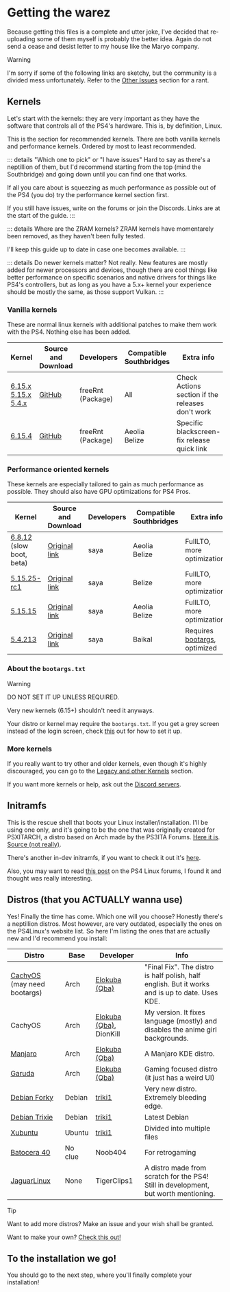 # Getting the warez
Because getting this files is a complete and utter joke, I've decided that re-uploading some of them myself is probably the better idea. Again do not send a cease and desist letter to my house like the Maryo company.

> [!WARNING]
> I'm sorry if some of the following links are sketchy, but the community is a divided mess unfortunately. Refer to the [Other Issues](issues.md#other-issues) section for a rant.
## Kernels
Let's start with the kernels: they are very important as they have the software that controls all of the PS4's hardware. This is, by definition, Linux.

This is the section for recommended kernels. There are both vanilla kernels and performance kernels. Ordered by most to least recommended.

::: details "Which one to pick" or "I have issues"
Hard to say as there's a neptillion of them, but I'd recommend starting from the top (mind the Southbridge) and going down until you can find one that works.

If all you care about is squeezing as much performance as possible out of the PS4 (you do) try the performance kernel section first.

If you still have issues, write on the forums or join the Discords. Links are at the start of the guide.
:::

::: details Where are the ZRAM kernels?
ZRAM kernels have momentarely been removed, as they haven't been fully tested.

I'll keep this guide up to date in case one becomes available.
:::

::: details Do newer kernels matter?
Not really. New features are mostly added for newer processors and devices, though there are cool things like better performance on specific scenarios and native drivers for things like PS4's controllers, but as long as you have a 5.x+ kernel your experience should be mostly the same, as those support Vulkan.
:::
### Vanilla kernels
These are normal linux kernels with additional patches to make them work with the PS4. Nothing else has been added.

| Kernel                                                                                                                                                                                   | Source and Download                                | Developers        | Compatible Southbridges | Extra info                                       |
| ---------------------------------------------------------------------------------------------------------------------------------------------------------------------------------------- | -------------------------------------------------- | ----------------- | ----------------------- | ------------------------------------------------ |
| [6.15.x](https://github.com/feeRnt/ps4-linux-12xx/releases)<br>[5.15.x](https://github.com/feeRnt/ps4-linux-12xx/releases)<br>[5.4.x](https://github.com/feeRnt/ps4-linux-12xx/releases) | [GitHub](https://github.com/feeRnt/ps4-linux-12xx) | freeRnt (Package) | All                     | Check Actions section if the releases don't work |
| [6.15.4](https://github.com/feeRnt/ps4-linux-12xx/releases/tag/v6.15.4__wifi_blkscrn)                                                                                                    | [GitHub](https://github.com/feeRnt/ps4-linux-12xx) | freeRnt (Package) | Aeolia<br>Belize        | Specific blackscreen-fix release quick link      |

### Performance oriented kernels
These kernels are especially tailored to gain as much performance as possible. They should also have GPU optimizations for PS4 Pros.

| Kernel                                                                                                  | Source and Download                                          | Developers | Compatible Southbridges | Extra info                                      |
| ------------------------------------------------------------------------------------------------------- | ------------------------------------------------------------ | ---------- | ----------------------- | ----------------------------------------------- |
| [6.8.12](https://e.pcloud.link/publink/show?code=XZALxqZr6mCsjqBmdFQF1i3DTUYsJFY6iSV) (slow boot, beta) | [Original link](https://www.youtube.com/watch?v=9Q1WwvZUEQc) | saya       | Aeolia<br>Belize        | FullLTO, more optimizations                     |
| [5.15.25-rc1](https://e.pcloud.link/publink/show?code=XZ6LxqZMjOjBKQVi7B5XS1OUXbn8QrYgAx7)              | [Original link](https://www.youtube.com/watch?v=9Q1WwvZUEQc) | saya       | Belize                  | FullLTO, more optimizations                     |
| [5.15.15](https://e.pcloud.link/publink/show?code=XZtLxqZPCy9fq0R1A7Xa7T5USXJt4GNpiYk)                  | [Original link](https://www.youtube.com/watch?v=9Q1WwvZUEQc) | saya       | Aeolia<br>Belize        | FullLTO, more optimizations                     |
| [5.4.213](https://e.pcloud.link/publink/show?code=XZqLxqZxO1NAbr0RMbvdYnRob2KjyPiXLPV)                  | [Original link](https://www.youtube.com/watch?v=9Q1WwvZUEQc) | saya       | Baikal                  | Requires [bootargs](legacy#bootargs), optimized |

### About the `bootargs.txt`
> [!WARNING]
> DO NOT SET IT UP UNLESS REQUIRED.
> 
> Very new kernels (6.15+) shouldn't need it anyways.

Your distro or kernel may require the `bootargs.txt`. If you get a grey screen instead of the login screen, check [this](legacy#bootargs) out for how to set it up.

### More kernels
If you really want to try other and older kernels, even though it's highly discouraged, you can go to the [Legacy and other Kernels](legacy#kernels) section.

If you want more kernels or help, ask out the [Discord servers](overview#important-places).

## Initramfs
This is the rescue shell that boots your Linux installer/installation. I'll be using one only, and it's going to be the one that was originally created for PSXITARCH, a distro based on Arch made by the PS3ITA Forums. [Here it is](https://github.com/DionKill/ps4-linux-tutorial/blob/main/PS4%20Linux/initramfs.zip). [Source (not really)](https://bitbucket.org/piotrkarbowski/better-initramfs/src/master/).

There's another in-dev initramfs, if you want to check it out it's [here](https://github.com/ps4gentoo/initramfs).

Also, you may want to read [this post](https://ps4linux.com/forums/d/93-tutorial-for-building-a-custom-initramfs-research-development) on the PS4 Linux forums, I found it and thought was really interesting.

## Distros (that you ACTUALLY wanna use)
Yes! Finally the time has come. Which one will you choose?
Honestly there's a neptillion distros. Most however, are very outdated, especially the ones on the PS4Linux's website list.
So here I'm listing the ones that are actually new and I'd recommend you install:

| Distro                                                                                                               | Base    | Developer                                                                           | Info                                                                                            |
| -------------------------------------------------------------------------------------------------------------------- | ------- | ----------------------------------------------------------------------------------- | ----------------------------------------------------------------------------------------------- |
| [CachyOS](https://ps4linux.com/forums/d/347-linux-pack-cachyos-final-fix-biglinux-and-other-fix) (may need bootargs) | Arch    | [Elokuba (Qba)](https://www.youtube.com/channel/UCU-eXjZ7Ud0k2wC_14mqdOw)           | "Final Fix". The distro is half polish, half english. But it works and is up to date. Uses KDE. |
| CachyOS                                                                                                              | Arch    | [Elokuba (Qba)](https://www.youtube.com/channel/UCU-eXjZ7Ud0k2wC_14mqdOw), DionKill | My version. It fixes language (mostly) and disables the anime girl backgrounds.                 |
| [Manjaro](https://ps4linux.com/forums/d/342-manjaro-from-scratch)                                                    | Arch    | [Elokuba (Qba)](https://www.youtube.com/channel/UCU-eXjZ7Ud0k2wC_14mqdOw)           | A Manjaro KDE distro.                                                                           |
| [Garuda](https://ps4linux.com/forums/d/334-garuda-linux-ext4-rc1-yakuza)                                             | Arch    | [Elokuba (Qba)](https://www.youtube.com/channel/UCU-eXjZ7Ud0k2wC_14mqdOw)           | Gaming focused distro (it just has a weird UI)                                                  |
| [Debian Forky](https://ps4linux.com/forums/d/373-debian-forky-sid/3)                                                 | Debian  | [triki1](https://ps4linux.com/forums/u/triki1)                                      | Very new distro. Extremely bleeding edge.                                                       |
| [Debian Trixie](https://ps4linux.com/forums/d/369-debien-trixie-full-update-mesa-2520-devel/13)                      | Debian  | [triki1](https://ps4linux.com/forums/u/triki1)                                      | Latest Debian                                                                                   |
| [Xubuntu](https://ps4linux.com/forums/d/337-xubuntu-2504-final-release)                                              | Ubuntu  | [triki1](https://ps4linux.com/forums/u/triki1)                                      | Divided into multiple files                                                                     |
| [Batocera 40](https://ps4linux.com/forums/d/252-batocera-40-for-ps4-installation-setup-tutorial)                     | No clue | Noob404                                                                             | For retrogaming                                                                                 |
| [JaguarLinux](https://github.com/Jaguarlinux)                                                                        | None    | TigerClips1                                                                         | A distro made from scratch for the PS4! Still in development, but worth mentioning.             |

>[!TIP]
>Want to add more distros? Make an issue and your wish shall be granted.
>
>Want to make your own? [Check this out!](https://ps4linux.com/make-ps4-linux-distro/)

## To the installation we go!

You should go to the next step, where you'll finally complete your installation!